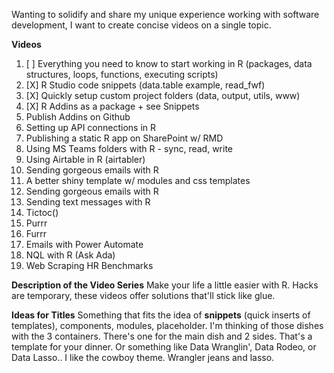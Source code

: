 Wanting to solidify and share my unique experience working with software development, I want to create concise videos on a single topic.  

**Videos**
1. [ ] Everything you need to know to start working in R (packages, data structures, loops, functions, executing scripts)
2. [X] R Studio code snippets (data.table example, read_fwf)
3. [X] Quickly setup custom project folders (data, output, utils, www)
4. [X] R Addins as a package + see Snippets
5. Publish Addins on Github
6. Setting up API connections in R
7. Publishing a static R app on SharePoint w/ RMD
8. Using MS Teams folders with R - sync, read, write
9. Using Airtable in R (airtabler)
10. Sending gorgeous emails with R
11. A better shiny template w/ modules and css templates
12. Sending gorgeous emails with R
13. Sending text messages with R
14. Tictoc()
15. Purrr
16. Furrr 
17. Emails with Power Automate
18. NQL with R (Ask Ada)
19. Web Scraping HR Benchmarks

**Description of the Video Series**
Make your life a little easier with R.  Hacks are temporary, these videos offer solutions that'll stick like glue.

**Ideas for Titles**
Something that fits the idea of **snippets** (quick inserts of templates), components, modules, placeholder. I'm thinking of those dishes with the 3 containers.  There's one for the main dish and 2 sides.  That's a template for your dinner.
Or something like Data Wranglin', Data Rodeo, or Data Lasso.. I like the cowboy theme.  Wrangler jeans and lasso.  
